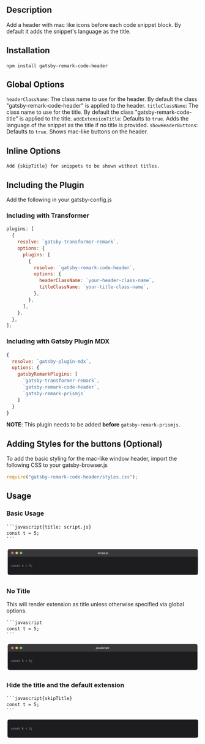## Description

Add a header with mac like icons before each code snippet block. By default it adds the snippet's language as the title.

## Installation

`npm install gatsby-remark-code-header`

## Global Options

`headerClassName`: The class name to use for the header. By default the class "gatsby-remark-code-header" is applied to the header.
`titleClassName`: The class name to use for the title. By default the class "gatsby-remark-code-title" is applied to the title.
`addExtensionTitle`: Defaults to `true`. Adds the language of the snippet as the title if no title is provided.
`showHeaderButtons`: Defaults to `true`. Shows mac-like buttons on the header.

## Inline Options

`Add {skipTitle} for snippets to be shown without titles.`

## Including the Plugin

Add the following in your gatsby-config.js

### Including with Transformer

```js
plugins: [
  {
    resolve: `gatsby-transformer-remark`,
    options: {
      plugins: [
        {
          resolve: `gatsby-remark-code-header`,
          options: {
            headerClassName: `your-header-class-name`,
            titleClassName: `your-title-class-name`,
          },
        },
      ],
    },
  },
];
```

### Including with Gatsby Plugin MDX

```js
{
  resolve: `gatsby-plugin-mdx`,
  options: {
    gatsbyRemarkPlugins: [
      `gatsby-transformer-remark`,
      `gatsby-remark-code-header`,
      `gatsby-remark-prismjs`
    ]
  }
}
```

**NOTE**: This plugin needs to be added **before** `gatsby-remark-prismjs`.

## Adding Styles for the buttons (Optional)

To add the basic styling for the mac-like window header, import the following CSS to your gatsby-browser.js

```js
require("gatsby-remark-code-header/styles.css");
```

## Usage

### Basic Usage

````
```javascript{title: script.js}
const t = 5;
```
````

![Basic Header Example](./images/title.png)

### No Title

This will render extension as title unless otherwise specified via global options.

````
```javascript
const t = 5;
```
````

![Default Title Example](./images/default.png)

### Hide the title and the default extension

````
```javascript{skipTitle}
const t = 5;
```
````

![No Header Example](./images/skip-title.png)
